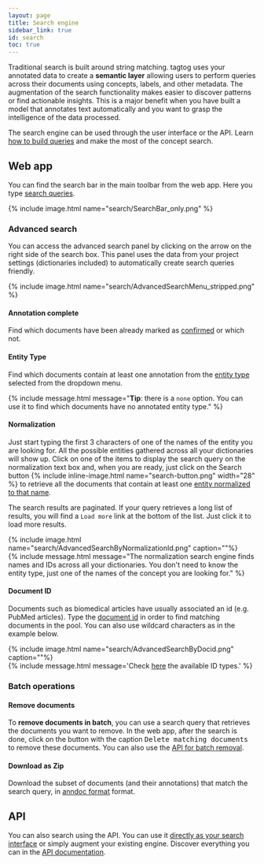 ```yaml
---
layout: page
title: Search engine
sidebar_link: true
id: search
toc: true
---
```


<div class="two-third-col">
  <p>Traditional search is built around string matching. tagtog uses your annotated data to create a <strong>semantic layer</strong> allowing users to perform queries across their documents using concepts, labels, and other metadata. The augmentation of the search functionality makes easier to discover patterns or find actionable insights. This is a major benefit when you have built a model that annotates text automatically and you want to grasp the intelligence of the data processed.</p>
  <p>The search engine can be used through the user interface or the API. Learn <a href="/search-queries.html">how to build queries</a> and make the most of the concept search.</p>
</div>
<div class="one-third-col">
</div>

<div class="two-third-col">
  <h2>Web app</h2>
  <p>You can find the search bar in the main toolbar from the web app. Here you type <a href="/search-queries.html">search queries</a>.</p>
  {% include image.html name="search/SearchBar_only.png" %}
</div>
<div class="one-third-col">

</div>
<div class="two-third-col">
  <h3>Advanced search</h3>
  <p>You can access the advanced search panel by clicking on the arrow on the right side of the search box. This panel uses the data from your project settings (dictionaries included) to automatically create search queries friendly.</p>
  {% include image.html name="search/AdvancedSearchMenu_stripped.png" %}
</div>
<div class="one-third-col">
</div>

<div class="two-third-col">
  <h4>Annotation complete</h4>
  <p>Find which documents have been already marked as <a href="search-queries.html#search-confirmed-documents">confirmed</a> or which not.</p>
</div>
<div class="one-third-col">
</div>

<div class="two-third-col">
  <h4>Entity Type</h4>
  <p>Find which documents contain at least one annotation from the <a href="search-queries.html#search-by-entity-type">entity type</a> selected from the dropdown menu.</p>
</div>
<div class="one-third-col">
  {% include message.html message="<strong>Tip</strong>: there is a <code>none</code> option. You can use it to find which documents have no annotated entity type." %}
</div>

<div class="two-third-col">
  <h4>Normalization</h4>
  <p>Just start typing the first 3 characters of one of the names of the entity you are looking for. All the possible entities gathered across all your dictionaries will show up. Click on one of the items to display the search query on the normalization text box and, when you are ready, just click on the Search button {% include inline-image.html name="search-button.png" width="28" %} to retrieve all the documents that contain at least one <a href="search-queries.html#search-by-normalization">entity normalized to that name</a>.</p>
  <p>The search results are paginated. If your query retrieves a long list of results, you will find a <code>Load more</code> link at the bottom of the list. Just click it to load more results.</p>
  {% include image.html name="search/AdvancedSearchByNormalizationId.png" caption=""%}
</div>
<div class="one-third-col">
  {% include message.html message="The normalization search engine finds names and IDs across all your dictionaries. You don't need to know the entity type, just one of the names of the concept you are looking for." %}
</div>

<div class="two-third-col">
  <h4>Document ID</h4>
  <p>Documents such as biomedical articles have usually associated an id (e.g. PubMed articles). Type the <a href="search-queries.html#search-by-document-id-docid">document id</a> in order to find matching documents in the pool. You can also use wildcard characters as in the example below.</p>
  {% include image.html name="search/AdvancedSearchByDocid.png" caption=""%}
</div>
<div class="one-third-col">
  {% include message.html message='Check <a href="/API_documents_v1.html#idtype-parameter">here</a> the available ID types.' %}
</div>

<div class="two-third-col">
  <h3>Batch operations</h3>
</div>
<div class="one-third-col">
</div>

<div class="two-third-col">
  <h4>Remove documents</h4>
  <p>To <strong>remove documents in batch</strong>, you can use a search query that retrieves the documents you want to remove. In the web app, after the search is done, click on the button with the caption <kbd>Delete matching documents</kbd> to remove these documents. You can also use the <a title="API - Delete" href="/API_documents_v1.html#delete-documents-delete">API for batch removal</a>.</p>
</div>
<div class="one-third-col">
</div>

<div class="two-third-col">
  <h4>Download as Zip</h4>
  <p>Download the subset of documents (and their annotations) that match the search query, in <a title="tagtog - anndoc format" href="https://docs.tagtog.net/anndoc.html">anndoc format</a> format.</p>
</div>
<div class="one-third-col">
</div>

<div class="two-third-col">
  <h2>API</h2>
  <p>You can also search using the API. You can use it <a href="/#index-your-data">directly as your search interface</a> or simply augment your existing engine. Discover everything you can in the <a href="/API_documents_v1.html#search-documents-in-a-project-get">API documentation</a>.</p>
</div>
<div class="one-third-col">
</div>
